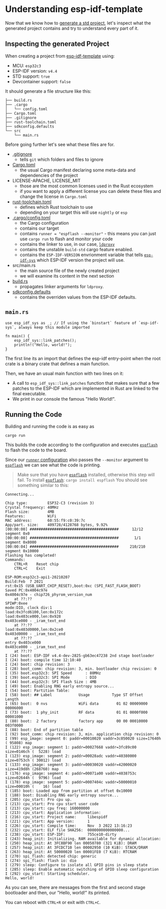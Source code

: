 # Understanding esp-idf-template

Now that we know how to [generate a std project], let's inspect what the generated project contains and try to understand every part of it.

## Inspecting the generated Project

When creating a project from [esp-idf-template] using:
- MCU: `esp32c3`
- ESP-IDF version: `v4.4`
- STD support: `true`
- Devcontainer support: `false`

It should generate a file structure like this:

```text
├── build.rs
├── .cargo
│   └── config.toml
├── Cargo.toml
├── .gitignore
├── rust-toolchain.toml
├── sdkconfig.defaults
└── src
    └── main.rs
```

Before going further let's see what these files are for.

- [.gitignore]
    - tells `git` which folders and files to ignore
- [Cargo.toml]
    - the usual Cargo manifest declaring some meta-data and dependencies of the project
- LICENSE-APACHE, LICENSE_MIT
    - those are the most common licenses used in the Rust ecosystem
    - if you want to apply a different license you can delete these files and change the license in `Cargo.toml`
- [rust-toolchain.toml]
    - defines which Rust toolchain to use
    - depending on your target this will use `nightly` or `esp`
- [.cargo/config.toml]
    - the Cargo configuration
    - contains our target
    - contains `runner = "espflash --monitor"` - this means you can just use `cargo run` to flash and monitor your code
    - contains the linker to use, in our case, [`ldproxy`]
    - contains the unstable `build-std` cargo feature enabled.
    - contains the `ESP-IDF-VERSION` envrionment variable that tells [`esp-idf-sys`] which ESP-IDF version the project will use.
- src/main.rs
    - the main source file of the newly created project
    - we will examine its content in the next section
- [build.rs]
    - propagates linker arguments for `ldproxy`.
- [sdkconfig.defaults]
    - contains the overriden values from the ESP-IDF defaults.

## `main.rs`

```rust,ignore
use esp_idf_sys as _; // If using the `binstart` feature of `esp-idf-sys`, always keep this module imported

fn main() {
    esp_idf_sys::link_patches();
    println!("Hello, world!");
}

```
The first line its an import that defines the esp-idf entry-point when the root crate is a binary crate that defines a main function.

Then, we have an usual main function with two lines on it:
- A call to `esp_idf_sys::link_patches` function that makes sure that a few patches to the ESP-IDF which are implemented in Rust are linked to the final executable.
- We print in our console the famous "Hello World!".

## Running the Code

Building and running the code is as easy as

```shell
cargo run
```

This builds the code according to the configuration and executes [`espflash`] to flash the code to the board.

Since our [`runner` configuration] also passes the `--monitor` argument to [`espflash`] we can see what the code is printing.

> Make sure that you have [`espflash`] installed, otherwise this step will fail. To install [`espflash`]:
> `cargo install espflash`
You should see something similar to this:
```text
Connecting...

Chip type:         ESP32-C3 (revision 3)
Crystal frequency: 40MHz
Flash size:        4MB
Features:          WiFi
MAC address:       60:55:f9:c0:39:7c
App/part. size:    409728/4128768 bytes, 9.92%
[00:00:00] ########################################      12/12      segment 0x0
[00:00:00] ########################################       1/1       segment 0x8000
[00:00:04] ########################################     210/210     segment 0x10000
Flashing has completed!
Commands:
    CTRL+R    Reset chip
    CTRL+C    Exit

ESP-ROM:esp32c3-api1-20210207
Build:Feb  7 2021
rst:0x15 (USB_UART_CHIP_RESET),boot:0xc (SPI_FAST_FLASH_BOOT)
Saved PC:0x4004c97e
0x4004c97e - chip726_phyrom_version_num
    at ??:??
SPIWP:0xee
mode:DIO, clock div:1
load:0x3fcd6100,len:0x172c
load:0x403ce000,len:0x928
0x403ce000 - _iram_text_end
    at ??:??
load:0x403d0000,len:0x2ce0
0x403d0000 - _iram_text_end
    at ??:??
entry 0x403ce000
0x403ce000 - _iram_text_end
    at ??:??
I (24) boot: ESP-IDF v4.4-dev-2825-gb63ec47238 2nd stage bootloader
I (24) boot: compile time 12:10:40
I (24) boot: chip revision: 3
I (28) boot_comm: chip revision: 3, min. bootloader chip revision: 0
I (35) boot.esp32c3: SPI Speed      : 80MHz
I (39) boot.esp32c3: SPI Mode       : DIO
I (44) boot.esp32c3: SPI Flash Size : 4MB
I (49) boot: Enabling RNG early entropy source...
I (54) boot: Partition Table:
I (58) boot: ## Label            Usage          Type ST Offset   Length
I (65) boot:  0 nvs              WiFi data        01 02 00009000 00006000
I (73) boot:  1 phy_init         RF data          01 01 0000f000 00001000
I (80) boot:  2 factory          factory app      00 00 00010000 003f0000
I (88) boot: End of partition table
I (92) boot_comm: chip revision: 3, min. application chip revision: 0
I (99) esp_image: segment 0: paddr=00010020 vaddr=3c050020 size=17640h ( 95808) map
I (122) esp_image: segment 1: paddr=00027668 vaddr=3fc89c00 size=0146ch (  5228) load
I (123) esp_image: segment 2: paddr=00028adc vaddr=40380000 size=0753ch ( 30012) load
I (133) esp_image: segment 3: paddr=00030020 vaddr=42000020 size=419d8h (268760) map
I (176) esp_image: segment 4: paddr=00071a00 vaddr=4038753c size=02644h (  9796) load
I (178) esp_image: segment 5: paddr=0007404c vaddr=50000010 size=00010h (    16) load
I (185) boot: Loaded app from partition at offset 0x10000
I (188) boot: Disabling RNG early entropy source...
I (205) cpu_start: Pro cpu up.
I (213) cpu_start: Pro cpu start user code
I (213) cpu_start: cpu freq: 160000000
I (213) cpu_start: Application information:
I (216) cpu_start: Project name:     libespidf
I (221) cpu_start: App version:      1
I (226) cpu_start: Compile time:     Nov  3 2022 13:16:23
I (232) cpu_start: ELF file SHA256:  0000000000000000...
I (238) cpu_start: ESP-IDF:          755ce10-dirty
I (243) heap_init: Initializing. RAM available for dynamic allocation:
I (250) heap_init: At 3FC8BF90 len 00050780 (321 KiB): DRAM
I (257) heap_init: At 3FCDC710 len 00002950 (10 KiB): STACK/DRAM
I (263) heap_init: At 50000020 len 00001FE0 (7 KiB): RTCRAM
I (270) spi_flash: detected chip: generic
I (274) spi_flash: flash io: dio
I (279) sleep: Configure to isolate all GPIO pins in sleep state
I (285) sleep: Enable automatic switching of GPIO sleep configuration
I (292) cpu_start: Starting scheduler.
Hello, world!
```
As you can see, there are messages from the first and second stage bootloader and then, our "Hello, world!" its printed.

You can reboot with `CTRL+R` or exit with `CTRL+C`.


[.gitignore]: https://git-scm.com/docs/gitignore
[Cargo.toml]: https://doc.rust-lang.org/cargo/reference/manifest.html
[rust-toolchain.toml]: https://rust-lang.github.io/rustup/overrides.html#the-toolchain-file
[.cargo/config.toml]: https://doc.rust-lang.org/cargo/reference/config.html
[generate a std project]: ../generate-project-from-template.md#esp-idf-template
[esp-idf-template]: https://github.com/esp-rs/esp-idf-template
[`esp-idf-sys`]: https://github.com/esp-rs/esp-idf-sys
[`ldproxy`]: https://github.com/esp-rs/embuild/tree/master/ldproxy
[build.rs]: https://doc.rust-lang.org/cargo/reference/build-scripts.html
[sdkconfig.defaults]: https://docs.espressif.com/projects/esp-idf/en/latest/esp32/api-guides/build-system.html#custom-sdkconfig-defaults
[`espflash`]: https://github.com/esp-rs/espflash/tree/main/espflash
[`runner` configuration]: https://doc.rust-lang.org/cargo/reference/config.html#targettriplerunner
